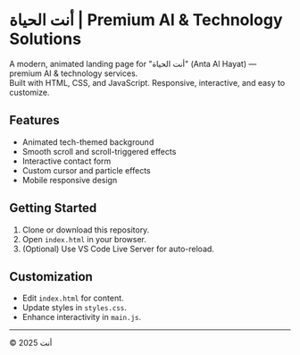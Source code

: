 # أنت الحياة | Premium AI & Technology Solutions

A modern, animated landing page for "أنت الحياة" (Anta Al Hayat) — premium AI & technology services.  
Built with HTML, CSS, and JavaScript. Responsive, interactive, and easy to customize.

## Features
- Animated tech-themed background
- Smooth scroll and scroll-triggered effects
- Interactive contact form
- Custom cursor and particle effects
- Mobile responsive design

## Getting Started
1. Clone or download this repository.
2. Open `index.html` in your browser.
3. (Optional) Use VS Code Live Server for auto-reload.

## Customization
- Edit `index.html` for content.
- Update styles in `styles.css`.
- Enhance interactivity in `main.js`.


---
© 2025 أنت
